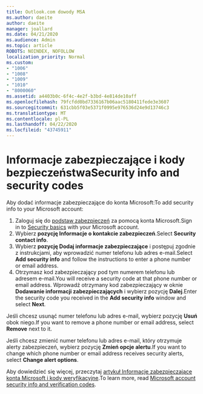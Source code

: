 ```yaml
---
title: Outlook.com dowody MSA
ms.author: daeite
author: daeite
manager: joallard
ms.date: 04/21/2020
ms.audience: Admin
ms.topic: article
ROBOTS: NOINDEX, NOFOLLOW
localization_priority: Normal
ms.custom:
- "1006"
- "1008"
- "1009"
- "1010"
- "8000060"
ms.assetid: a4403b0c-6f4c-4e2f-b3bd-4e814de10aff
ms.openlocfilehash: 79fcfdd0bd7336167b06aac5180411fede3e3607
ms.sourcegitcommit: 631cbb5f03e5371f0995e976536d24e9d13746c3
ms.translationtype: MT
ms.contentlocale: pl-PL
ms.lasthandoff: 04/22/2020
ms.locfileid: "43745911"
---
```

# <a name="security-info-and-security-codes"></a><span data-ttu-id="73025-102">Informacje zabezpieczające i kody bezpieczeństwa</span><span class="sxs-lookup"><span data-stu-id="73025-102">Security info and security codes</span></span>

<span data-ttu-id="73025-103">Aby dodać informacje zabezpieczające do konta Microsoft:</span><span class="sxs-lookup"><span data-stu-id="73025-103">To add security info to your Microsoft account:</span></span>

1. <span data-ttu-id="73025-104">Zaloguj się do [podstaw zabezpieczeń](https://account.microsoft.com/security) za pomocą konta Microsoft.</span><span class="sxs-lookup"><span data-stu-id="73025-104">Sign in to [Security basics](https://account.microsoft.com/security) with your Microsoft account.</span></span>
1. <span data-ttu-id="73025-105">Wybierz **pozycję Informacje o kontakcie zabezpieczeń**.</span><span class="sxs-lookup"><span data-stu-id="73025-105">Select **Security contact info**.</span></span>
1. <span data-ttu-id="73025-106">Wybierz **pozycję Dodaj informacje zabezpieczające** i postępuj zgodnie z instrukcjami, aby wprowadzić numer telefonu lub adres e-mail.</span><span class="sxs-lookup"><span data-stu-id="73025-106">Select **Add security info** and follow the instructions to enter a phone number or email address.</span></span>
1. <span data-ttu-id="73025-107">Otrzymasz kod zabezpieczający pod tym numerem telefonu lub adresem e-mail.</span><span class="sxs-lookup"><span data-stu-id="73025-107">You will receive a security code at that phone number or email address.</span></span> <span data-ttu-id="73025-108">Wprowadź otrzymany kod zabezpieczający w oknie **Dodawanie informacji zabezpieczających** i wybierz pozycję **Dalej**.</span><span class="sxs-lookup"><span data-stu-id="73025-108">Enter the security code you received in the **Add security info** window and select **Next**.</span></span>

<span data-ttu-id="73025-109">Jeśli chcesz usunąć numer telefonu lub adres e-mail, wybierz pozycję **Usuń** obok niego.</span><span class="sxs-lookup"><span data-stu-id="73025-109">If you want to remove a phone number or email address, select **Remove** next to it.</span></span>

<span data-ttu-id="73025-110">Jeśli chcesz zmienić numer telefonu lub adres e-mail, który otrzymuje alerty zabezpieczeń, wybierz pozycję **Zmień opcje alertu**.</span><span class="sxs-lookup"><span data-stu-id="73025-110">If you want to change which phone number or email address receives security alerts, select **Change alert options**.</span></span>

<span data-ttu-id="73025-111">Aby dowiedzieć się więcej, przeczytaj [artykuł Informacje zabezpieczające konta Microsoft i kody weryfikacyjne](https://support.microsoft.com/help/12428/).</span><span class="sxs-lookup"><span data-stu-id="73025-111">To learn more, read [Microsoft account security info and verification codes](https://support.microsoft.com/help/12428/).</span></span>